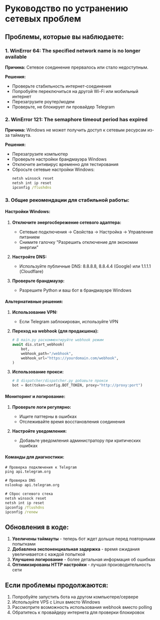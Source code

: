 # Руководство по устранению сетевых проблем

## Проблемы, которые вы наблюдаете:

### 1. WinError 64: The specified network name is no longer available
**Причина:** Сетевое соединение прервалось или стало недоступным.

**Решения:**
- Проверьте стабильность интернет-соединения
- Попробуйте переключиться на другой Wi-Fi или мобильный интернет
- Перезагрузите роутер/модем
- Проверьте, не блокирует ли провайдер Telegram

### 2. WinError 121: The semaphore timeout period has expired
**Причина:** Windows не может получить доступ к сетевым ресурсам из-за таймаута.

**Решения:**
- Перезагрузите компьютер
- Проверьте настройки брандмауэра Windows
- Отключите антивирус временно для тестирования
- Сбросьте сетевые настройки Windows:
  ```cmd
  netsh winsock reset
  netsh int ip reset
  ipconfig /flushdns
  ```

### 3. Общие рекомендации для стабильной работы:

#### Настройки Windows:
1. **Отключите энергосбережение сетевого адаптера:**
   - Сетевые подключения → Свойства → Настройка → Управление питанием
   - Снимите галочку "Разрешить отключение для экономии энергии"

2. **Настройте DNS:**
   - Используйте публичные DNS: 8.8.8.8, 8.8.4.4 (Google) или 1.1.1.1 (Cloudflare)

3. **Проверьте брандмауэр:**
   - Разрешите Python и ваш бот в брандмауэре Windows

#### Альтернативные решения:

1. **Использование VPN:**
   - Если Telegram заблокирован, используйте VPN

2. **Переход на webhook (для продакшена):**
   ```python
   # В main.py раскомментируйте webhook режим
   await dis.start_webhook(
       bot,
       webhook_path="/webhook",
       webhook_url="https://yourdomain.com/webhook",
   )
   ```

3. **Использование прокси:**
   ```python
   # В dispatcher/dispatcher.py добавьте прокси
   bot = Bot(token=config.BOT_TOKEN, proxy="http://proxy:port")
   ```

#### Мониторинг и логирование:

1. **Проверьте логи регулярно:**
   - Ищите паттерны в ошибках
   - Отслеживайте время восстановления соединения

2. **Настройте уведомления:**
   - Добавьте уведомления администратору при критических ошибках

#### Команды для диагностики:

```cmd
# Проверка подключения к Telegram
ping api.telegram.org

# Проверка DNS
nslookup api.telegram.org

# Сброс сетевого стека
netsh winsock reset
netsh int ip reset
ipconfig /flushdns
ipconfig /renew
```

## Обновления в коде:

1. **Увеличены таймауты** - теперь бот ждет дольше перед повторными попытками
2. **Добавлена экспоненциальная задержка** - время ожидания увеличивается с каждой попыткой
3. **Улучшено логирование** - более детальная информация об ошибках
4. **Оптимизированы HTTP настройки** - лучшая производительность сети

## Если проблемы продолжаются:

1. Попробуйте запустить бота на другом компьютере/сервере
2. Используйте VPS с Linux вместо Windows
3. Рассмотрите возможность использования webhook вместо polling
4. Обратитесь к провайдеру интернета для проверки блокировок 